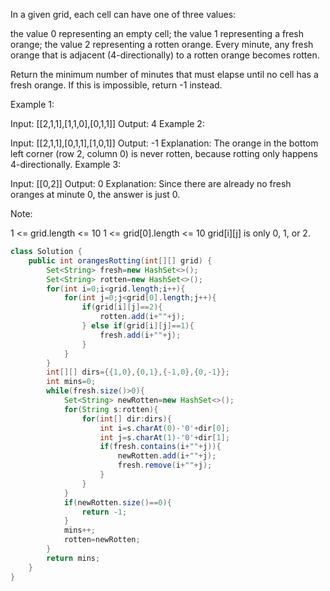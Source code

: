 In a given grid, each cell can have one of three values:

the value 0 representing an empty cell;
the value 1 representing a fresh orange;
the value 2 representing a rotten orange.
Every minute, any fresh orange that is adjacent (4-directionally) to a rotten orange becomes rotten.

Return the minimum number of minutes that must elapse until no cell has a fresh orange.  If this is impossible, return -1 instead.

 

Example 1:



Input: [[2,1,1],[1,1,0],[0,1,1]]
Output: 4
Example 2:

Input: [[2,1,1],[0,1,1],[1,0,1]]
Output: -1
Explanation:  The orange in the bottom left corner (row 2, column 0) is never rotten, because rotting only happens 4-directionally.
Example 3:

Input: [[0,2]]
Output: 0
Explanation:  Since there are already no fresh oranges at minute 0, the answer is just 0.
 

Note:

1 <= grid.length <= 10
1 <= grid[0].length <= 10
grid[i][j] is only 0, 1, or 2.

```java
class Solution {
    public int orangesRotting(int[][] grid) {
        Set<String> fresh=new HashSet<>();
        Set<String> rotten=new HashSet<>();
        for(int i=0;i<grid.length;i++){
            for(int j=0;j<grid[0].length;j++){
                if(grid[i][j]==2){
                    rotten.add(i+""+j);
                } else if(grid[i][j]==1){
                    fresh.add(i+""+j);
                }
            }
        }
        int[][] dirs={{1,0},{0,1},{-1,0},{0,-1}};
        int mins=0;
        while(fresh.size()>0){
            Set<String> newRotten=new HashSet<>();
            for(String s:rotten){
                for(int[] dir:dirs){
                    int i=s.charAt(0)-'0'+dir[0];
                    int j=s.charAt(1)-'0'+dir[1];
                    if(fresh.contains(i+""+j)){
                        newRotten.add(i+""+j);
                        fresh.remove(i+""+j);
                    }
                }
            }
            if(newRotten.size()==0){
                return -1;
            }
            mins++;
            rotten=newRotten;
        }
        return mins;
    }
}
```
